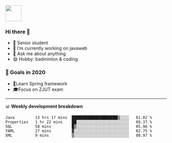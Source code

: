 <img src="https://github.com/egoist/egoist/raw/master/balloon.gif" width="50">

### Hi there 🐏

- 🌱 Senior student
- 🔭 I’m currently working on javaweb
- 💬 Ask me about anything
- 😄 Hobby: badminton & coding

### 🚀 Goals in 2020
+ 🍃Learn Spring framework
+ 🎓Focus on ZJUT exam
-------

📊 **Weekly development breakdown**
<!--START_SECTION:waka-->
```text
Java         13 hrs 17 mins  ████████████████████▒░░░░   81.02 % 
Properties   1 hr 22 mins    ██░░░░░░░░░░░░░░░░░░░░░░░   08.37 % 
SQL          58 mins         █▒░░░░░░░░░░░░░░░░░░░░░░░   05.96 % 
YAML         27 mins         ▓░░░░░░░░░░░░░░░░░░░░░░░░   02.75 % 
XML          9 mins          ▒░░░░░░░░░░░░░░░░░░░░░░░░   00.97 % 
```
<!--END_SECTION:waka-->
